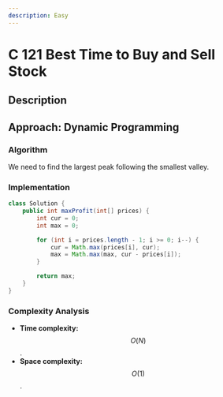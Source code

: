 ```yaml
---
description: Easy
---
```


# C 121 Best Time to Buy and Sell Stock

## Description

## Approach: Dynamic Programming

### Algorithm

We need to find the largest peak following the smallest valley.

### Implementation

```java
class Solution {
    public int maxProfit(int[] prices) {
        int cur = 0;
        int max = 0;

        for (int i = prices.length - 1; i >= 0; i--) {
            cur = Math.max(prices[i], cur);
            max = Math.max(max, cur - prices[i]);
        }

        return max;
    }
}
```

### Complexity Analysis

* **Time complexity:** $$O(N)$$.
* **Space complexity:** $$O(1)$$.

